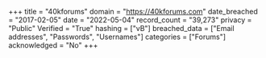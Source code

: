 +++
title = "40kforums"
domain = "https://40kforums.com"
date_breached = "2017-02-05"
date = "2022-05-04"
record_count = "39,273"
privacy = "Public"
Verified = "True"
hashing = ["vB"]
breached_data = ["Email addresses", "Passwords", "Usernames"]
categories = ["Forums"]
acknowledged = "No"
+++
